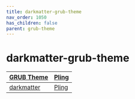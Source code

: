 ```yaml
---
title: darkmatter-grub-theme
nav_order: 1050
has_children: false
parent: grub-theme
---
```



# darkmatter-grub-theme

| [GRUB Theme](https://samwhelp.github.io/note-about-theme/read/boot-theme/grub-theme.html) | [Pling](https://www.pling.com/browse?cat=109) |
| --- | --- |
| [darkmatter](https://gitlab.com/VandalByte/darkmatter-grub-theme) | [Pling](https://www.pling.com/p/1603282) |
